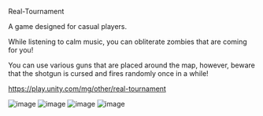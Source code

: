 Real-Tournament

A game designed for casual players.

While listening to calm music, you can obliterate zombies that are coming for you!

You can use various guns that are placed around the map, however, beware that the shotgun is cursed and fires randomly once in a while!

https://play.unity.com/mg/other/real-tournament

![image](https://github.com/DeimisM/Real-Tournament/assets/117855291/b94bc617-3b54-41b5-bba4-2d6783692d2f)
![image](https://github.com/DeimisM/Real-Tournament/assets/117855291/89956cae-0d75-4b6c-9da1-67001c4a1e23)
![image](https://github.com/DeimisM/Real-Tournament/assets/117855291/8f1a6532-fdbd-4194-8694-b45c3f07178a)
![image](https://github.com/DeimisM/Real-Tournament/assets/117855291/f314eded-f46e-4f75-b367-68cc584fd3aa)


